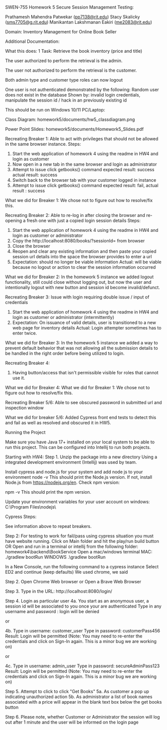 SWEN-755 Homework 5 Secure Session Management Testing: 


Prathamesh Mahendra Patwekar (pp7138@rit.edu)
Stacy Skalicky (sms7705@g.rit.edu)
Manikantan Lakshmanan Eakiri (me2083@rit.edu)

Domain: Inventory Management for Online Book Seller


Additional Documentation:

What this does:
1 Task: Retrieve the book inventory (price and title)

The user authorized to perform the retrieval is the admin.

The user not authorized to perform the retrieval is the customer.

Both admin type and customer type roles can now logout 

One user is not authenticated demonstrated by the following:
Random user does not exist in the database 
Shown by: invalid login credentials, manipulate the session id / hack in an previously existing id


This should be run on Windows 10/11 PC/Laptop:


Class Diagram:
homework5/documents/hw5_classdiagram.png

Power Point Slides:
homework5/documents/Homework5_Slides.pdf 


Recreating Breaker 1:
Able to act with privileges that should not be allowed in the same browser instance. 
Steps:
1. Start the web application of homework 4 using the readme in HW4 and login as customer
2. Now open in a new tab in the same browser and login as administrator
3. Attempt to issue click getbooks() command expected result: success  actual result: success
4. Switch back to the browser tab with your customer logged in instance
5. Attempt to issue click getbooks() command expected result: fail, actual result : success

What we did for Breaker 1: We chose not to figure out how to resolve/fix this.

Recreating Breaker 2:
Able to re-log in after closing the browser and re-opening a fresh one with just a copied login session details
Steps:
1. Start the web application of homework 4 using the readme in HW4 and login as customer or administrator
2. Copy the http://localhost:8080/books/?sessionId=<UUID> from browser
3. Close the browser 
4. Reopen and clear any existing information and then paste your copied session url details into the space the browser provides to enter a url
5. Expectation: should no longer be viable information
   Actual: will be viable because no logout or action to clear the session information occurred

What we did for Breaker 2: 
In the homework 5 instance we added logout functionality, still could close without logging out, but now the user and intentionally logout with new button and session id become invalid/defunct. 


Recreating Breaker 3:
Issue with login requiring double issue / input of credentials 
1. Start the web application of homework 4 using the readme in HW4 and login as customer or administrator (intermittently)
2. Expectation: On issuance of valid details, user is transitioned to a new web page for inventory details 
   Actual: Login attempter sometimes has to enter twice. 

What we did for Breaker 3:
In the homework 5 instance we added a way to prevent default behavior that was not allowing all the submission details to be handled in the right order before being utilized to login.


Recreating Breaker 4: 
1. Having button/access that isn't permissible visible for roles that cannot use it. 

What we did for Breaker 4:
What we did for Breaker 1: We chose not to figure out how to resolve/fix this.


Recreating Breaker 5/6: Able to see obscured password in submitted url and inspection window

What we did for breaker 5/6: Added Cypress front end tests to detect this and fail as well as resolved and obscured it in HW5.



Running the Project

Make sure you have Java 17+ installed on your local system to be able to run this project. This can be configured into Intellij to run both projects. 

Starting with HW4:
Step 1.
Unzip the package into a new directory
Using a integrated development environment (Intellij) was used by team.

Install cypress and node.js for your system and add node js to your environment 
node -v
This should print the Node.js version. 
If not, install Node.js from https://nodejs.org/en. 
Check npm version:

npm -v
This should print the npm version.

Update your environment variables for your user account on windows:
C:\Program Files\nodejs\


Cypress Steps:




See information above to repeat breakers. 



Step 2: For testing to work for fail/pass using cypress situation you must have website running. 
Click on Main folder and hit the play/run build button
OR 
Open and run in a terminal or intellij from the following folder: homework4\backend\BookService
Open a mac/windows terminal
MAC:
./gradlew bootRun 
WINDOWS
.\gradlew bootRun


In a New Console, run the following command to a cypress instance
Select ED2 and continue (keep defaults)
We used chrome, we said  



Step 2. 
Open Chrome Web browser
or 
Open a Brave Web Browser

Step 3. 
Type in the URL: http://localhost:8080/login/

Step 4. Login as particular user
4a.
You start as an anonymous user, a session id will be associated to you once your are authenticated
Type in any username and password : login will be denied

or 

4b.
Type in username: customer_user 
Type in password: customerPass456
Result:
Login will be permitted (Note: You may need to re-enter the credentials and click on Sign-In again. This is a minor bug we are working on)


or

4c.
Type in username: admin_user
Type in password: secureAdminPass123
Result:
Login will be permitted
(Note: You may need to re-enter the credentials and click on Sign-In again. This is a minor bug we are working on)


Step 5. Attempt to click to click "Get Books"
5a. As customer a pop up indicating unauthorized action
5b. As administrator a list of book names associated with a price will appear in the blank text box below the get books button


Step 6. Please note, whether Customer or Administrator the session will log out after 1 minute and the user will be informed on the login page


